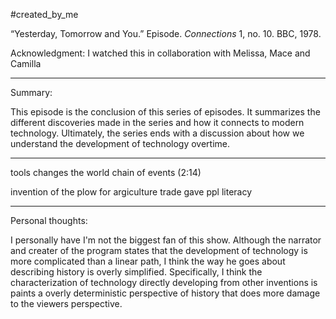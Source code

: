 #created_by_me 

“Yesterday, Tomorrow and You.” Episode. _Connections_ 1, no. 10. BBC, 1978.

Acknowledgment:
I watched this in collaboration with Melissa, Mace and Camilla 

--- 
Summary: 

This episode is the conclusion of this series of episodes. It summarizes the different discoveries made in the series and how it connects to modern technology. Ultimately, the series ends with a discussion about how we understand the development of technology overtime. 

---
tools changes the world 
chain of events (2:14)

invention of the plow for argiculture 
	trade gave ppl literacy 

--- 
Personal thoughts: 

I personally have I'm not the biggest fan of this show. Although the narrator and creater of the program states that the development of technology is more complicated than a linear path, I think the way he goes about describing history is overly simplified. Specifically, I think the characterization of technology directly developing from other inventions is paints a overly deterministic perspective of history that does more damage to the viewers perspective. 
